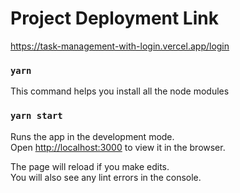 # Project Deployment Link

https://task-management-with-login.vercel.app/login

### `yarn`

This command helps you install all the node modules

### `yarn start`

Runs the app in the development mode.\
Open [http://localhost:3000](http://localhost:3000) to view it in the browser.

The page will reload if you make edits.\
You will also see any lint errors in the console.
